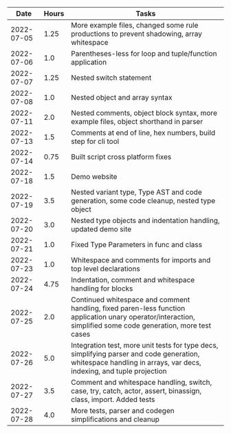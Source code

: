 | Date     | Hours | Tasks
|----------|-------|----------------------------------------------------------|
|2022-07-05| 1.25  | More example files, changed some rule productions to prevent shadowing, array whitespace
|2022-07-06| 1.0   | Parentheses-less for loop and tuple/function application
|2022-07-07| 1.25  | Nested switch statement
|2022-07-08| 1.0   | Nested object and array syntax
|2022-07-11| 2.0   | Nested comments, object block syntax, more example files, object shorthand in parser
|2022-07-13| 1.5   | Comments at end of line, hex numbers, build step for cli tool
|2022-07-14| 0.75  | Built script cross platform fixes
|2022-07-18| 1.5   | Demo website
|2022-07-19| 3.5   | Nested variant type, Type AST and code generation, some code cleanup, nested type object
|2022-07-20| 3.0   | Nested type objects and indentation handling, updated demo site
|2022-07-21| 1.0   | Fixed Type Parameters in func and class
|2022-07-23| 1.0   | Whitespace and comments for imports and top level declarations
|2022-07-24| 4.75  | Indentation, comment and whitespace handling for blocks
|2022-07-25| 2.0   | Continued whitespace and comment handling, fixed paren-less function application unary operator/interaction, simplified some code generation, more test cases
|2022-07-26| 5.0   | Integration test, more unit tests for type decs, simplifying parser and code generation, whitespace handling in arrays, var decs, indexing, and tuple projection
|2022-07-27| 3.5   | Comment and whitespace handling, switch, case, try, catch, actor, assert, binassign, class, import. Added tests
|2022-07-28| 4.0   | More tests, parser and codegen simplifications and cleanup
